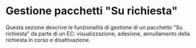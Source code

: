 # Gestione pacchetti "Su richiesta"

Questa sezione descrive le funzionalità di gestione di un pacchetto "Su richiesta" da parte di un EC: visualizzazione, adesione, annullamento della richiesta in corso e disattivazione.
